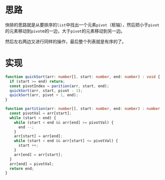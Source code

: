 # 思路
快排的思路就是从要排序的`list`中找出一个元素`pivot`（枢轴），然后把小于`pivot`的元素移动到`pivot`e的一边，大于`pivot`的元素移动到另一边。

然后左右两边又进行同样的操作，最后整个列表就是有序的了。

# 实现
```ts
function quickSort(arr: number[], start: number, end: number) : void {
  if (start >= end) return;
  const pivotIndex = parition(arr, start, end);
  quickSort(arr, start, pivot - 1);
  quickSort(arr, pivot + 1, end);
}

function partition(arr: number[], start: number, end: number) : number {
  const pivotVal = arr[start];
  while (start < end) {
    while (start < end && arr[end] >= pivotVal) {
      end --;
    }
    arr[start] = arr[end];
    while (start < end && arr[start] <= pivotVal) {
      start ++;
    }
    arr[end] = arr[start];
  }
  arr[end] = pivotVal;
  return end;
}
```
